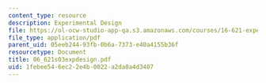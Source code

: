 ```yaml
---
content_type: resource
description: Experimental Design
file: https://ol-ocw-studio-app-qa.s3.amazonaws.com/courses/16-621-experimental-projects-i-spring-2003/1febee546ec22e4b0022a2da0a4d3407_06_621s03expdesign.pdf
file_type: application/pdf
parent_uid: 05eeb244-93fb-0b6a-7373-e40a4155b36f
resourcetype: Document
title: 06_621s03expdesign.pdf
uid: 1febee54-6ec2-2e4b-0022-a2da0a4d3407
---
```

